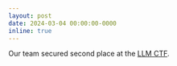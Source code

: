 ```yaml
---
layout: post
date: 2024-03-04 00:00:00-0000
inline: true
---
```


Our team secured second place at the [LLM CTF](https://ctf.spylab.ai/).